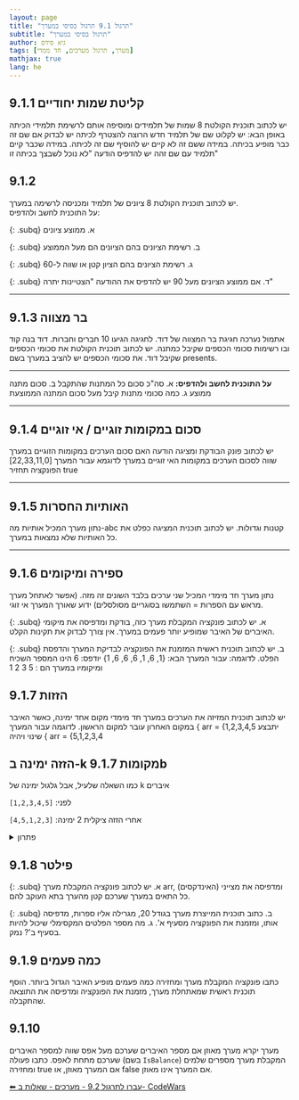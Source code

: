 ```yaml
---
layout: page
title: "תרגול 9.1 תרגול בסיסי במערך"
subtitle: "תרגול בסיסי במערך"
author: גיא סידס
tags: [מערך, תרגול מערכים, חד ממדי]
mathjax: true
lang: he
---
```



## 9.1.1 קליטת שמות יחודיים
יש לכתוב תוכנית הקולטת 8 שמות של תלמידים ומוסיפה אותם לרשימת תלמידי הכיתה באופן הבא:
יש לקלוט שם של תלמיד חדש הרוצה להצטרף לכיתה
יש לבדוק אם שם זה כבר מופיע בכיתה.
במידה ששם זה לא קיים יש להוסיף שם זה לכיתה.
במידה שכבר קיים תלמיד עם שם זהה יש להדפיס הודעה "לא נוכל לשבצך בכיתה זו"



## 9.1.2
יש לכתוב תוכנית הקולטת 8 ציונים של תלמיד ומכניסה לרשימה במערך.  
על התוכנית לחשב ולהדפיס:

{: .subq}
א. ממוצע ציונים

{: .subq}
ב. רשימת הציונים בהם הציונים הם מעל הממוצע

{: .subq}
ג. רשימת הציונים בהם הציון קטן או שווה ל-60

{: .subq}
ד. אם ממוצע הציונים מעל 90 יש להדפיס את ההודעה "הצטיינות יתרה"

---

## 9.1.3 בר מצווה
אתמול נערכה חגיגת בר המצווה של דוד. לחגיגה הגיעו 10 חברים וחברות. דוד בנה קוד ובו רשימות סכומי הכספים שקיבל כמתנה.
יש לכתוב תוכנית הקולטת את סכומי הכספים שקיבל דוד. את סכומי הכספים יש להציב במערך בשם presents. 

---

**על התוכנית לחשב ולהדפיס:**
א. 	סה"כ סכום כל המתנות שהתקבל
ב.  	סכום מתנה ממוצע
ג.  	כמה סכומי מתנות קיבל מעל סכום המתנה הממוצעת

---

## 9.1.4 סכום במקומות זוגיים / אי זוגיים
יש לכתוב פונק הבודקת ומציגה הודעה האם סכום הערכים במקומות הזוגיים במערך שווה לסכום הערכים במקומות האי זוגיים במערך
לדוגמא עבור המערך [22,33,11,0] הפונקציה תחזיר true

---

## 9.1.5 האותיות החסרות
נתון מערך המכיל אותיות מה-abc קטנות וגדולות. יש לכתוב תוכנית המציגה כפלט את כל האותיות שלא נמצאות במערך.

---

## 9.1.6 ספירה ומיקומים
נתון מערך חד מימדי המכיל שני ערכים בלבד השונים זה מזה. (אפשר לאתחל מערך מראש עם הספרות = השתמשו בסוגריים מסולסלים) 
ידוע שאורך המערך אי זוגי. 

{: .subq}
א. יש לכתוב פונקציה המקבלת מערך כזה, בודקת ומדפיסה את מיקומי האיברים של האיבר שמופיע יותר פעמים במערך. אין צורך לבדוק את תקינות הקלט.

{: .subq}
ב. יש לכתוב תוכנית ראשית המזמנת את הפונקציה לבדיקת המערך והדפסת הפלט.
 לדוגמה: 
עבור המערך הבא: {1, 6, 1, 6, 6, 6, 1}
יודפס: 6 הינו המספר השכיח ומיקומיו במערך הם : 5 3 2 1


## 9.1.7 הזזות

יש לכתוב תוכנית המזיזה את הערכים במערך חד מימדי מקום אחד ימינה, כאשר האיבר במקום האחרון עובר למקום הראשון. 
    לדוגמה עבור המערך \{ arr = \{1,2,3,4,5  יתבצע שינוי ויהיה \{ arr = \{5,1,2,3,4

## הזזה ימינה ב-k מקומות 9.1.7b
כמו השאלה שלעיל, אבל גלגול ימינה של k איברים

לפני:
`[1,2,3,4,5]`

אחרי הזזה ציקלית 2 ימינה:
`[4,5,1,2,3]`

<details markdown="1"><summary>פתרון</summary>

```csharp
public static void Q917(int[] arr, int k)
{   // Given an array of integers, rotate the array
    // to the right by k steps, where k is non-negative.
    if (arr.Length <= k)
        return;

    int[] kNums = new int[k]; // מכיל את האחרונים שעתידים להידרס
    for (int i = 1; i <= k; i++)
        kNums[^i] = arr[^i]; // הולך ישר ל-3 האחרונים

    for (int i = arr.Length - 1-k; i >= 0; i--)
        arr[i+k] = arr[i]; // מזיז את כל השאר ימינה

    for (int i = 0; i < k; i++)
        arr[i] = kNums[i]; // מכניס את ה-3 האחרונים למקומם החדש
}
```



</details>


## 9.1.8 פילטר

{: .subq}
א. יש לכתוב פונקציה המקבלת מערך arr, ומדפיסה את מצייני (האינדקסים) כל התאים במערך שערכם קטן מהערך בתא העוקב להם. 

{: .subq}
ב. כתוב תוכנית המייצרת מערך בגודל 20, מגרילה אליו ספרות, מדפיסה אותו, ומזמנת את הפונקציה מסעיף א'.
ג. מה מספר הפלטים המקסימלי שיכול להיות בסעיף ב'? נמק.


## 9.1.9 כמה פעמים
כתבו פונקציה המקבלת מערך ומחזירה כמה פעמים מופיע האיבר הגדול ביותר. 
הוסף תוכנית ראשית שמאתחלת מערך, מזמנת את הפונקציה ומדפיסה את התוצאה שהתקבלה.

## 9.1.10
מערך יקרא מערך מאוזן אם מספר האיברים שערכם מעל אפס שווה למספר האיברים שערכם מתחת לאפס.
כתבו פעולה (בשם `IsBalance`) המקבלת מערך מספרים שלמים ומחזירה true אם המערך מאוזן, או false אם המערך אינו מאוזן.


[⬅ עברו לתרגול 9.2 - מערכים - שאלות ב- CodeWars](/cs2/Chapter9Ex9.2)
